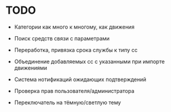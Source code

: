 # TODO
- Категории как много к многому, как движения
- Поиск средств связи с параметрами
- Переработка, привязка срока службы к типу сс
- Объединение добавляемых сс c указанными при импорте движениями
- Система нотификаций ожидающих подтверждений
- Проверка прав пользователя/администратора

- Переключатель на тёмную/светлую тему
